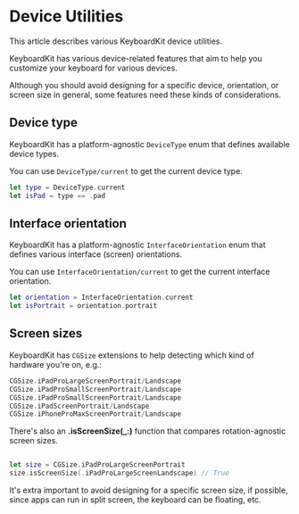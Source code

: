 # Device Utilities

This article describes various KeyboardKit device utilities.

KeyboardKit has various device-related features that aim to help you customize your keyboard for various devices.

Although you should avoid designing for a specific device, orientation, or screen size in general, some features need these kinds of considerations.



## Device type

KeyboardKit has a platform-agnostic ``DeviceType`` enum that defines available device types. 

You can use ``DeviceType/current`` to get the current device type.

```swift
let type = DeviceType.current
let isPad = type == .pad
```



## Interface orientation

KeyboardKit has a platform-agnostic ``InterfaceOrientation`` enum that defines various interface (screen) orientations. 

You can use ``InterfaceOrientation/current`` to get the current interface orientation.

```swift
let orientation = InterfaceOrientation.current 
let isPortrait = orientation.portrait
```



## Screen sizes

KeyboardKit has `CGSize` extensions to help detecting which kind of hardware you're on, e.g.:

```swift
CGSize.iPadProLargeScreenPortrait/Landscape
CGSize.iPadProSmallScreenPortrait/Landscape
CGSize.iPadProSmallScreenPortrait/Landscape
CGSize.iPadScreenPortrait/Landscape
CGSize.iPhoneProMaxScreenPortrait/Landscape
```

There's also an **.isScreenSize(_:)** function that compares rotation-agnostic screen sizes. 

```swift

let size = CGSize.iPadProLargeScreenPortrait
size.isScreenSize(.iPadProLargeScreenLandscape) // True
```

It's extra important to avoid designing for a specific screen size, if possible, since apps can run in split screen, the keyboard can be floating, etc.



[Pro]: https://github.com/KeyboardKit/KeyboardKitPro
